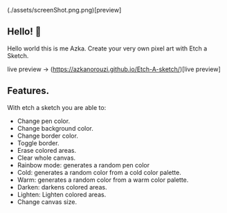 (./assets/screenShot.png.png)[preview]

## Hello! 👋

Hello world this is me Azka.
Create your very own pixel art with Etch a Sketch.

live preview -> (https://azkanorouzi.github.io/Etch-A-sketch/)[live preview]

## Features.

With etch a sketch you are able to:

- Change pen color.
- Change background color.
- Change border color.
- Toggle border.
- Erase colored areas.
- Clear whole canvas.
- Rainbow mode: generates a random pen color
- Cold: generates a random color from a cold color palette.
- Warm: generates a random color from a warm color palette.
- Darken: darkens colored areas.
- Lighten: Lighten colored areas.
- Change canvas size.
